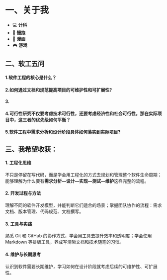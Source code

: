 #  一、关于我

- 💻 **计科**
- 🏃 **慢跑**
- 📖 **漫画**
- 🎮 **游戏**



## 二、软工五问

#### 1.软件工程的核心是什么？

#### 2.如何通过文档和规范提高项目的可维护性和可扩展性?

#### 3.

#### 4.可行性研究不仅要考虑技术可行性，还要考虑经济性和社会可行性。那在实际项目中，这三者的优先级如何平衡？

#### 5.软件工程中需求分析和设计阶段具体如何落实到实际项目?



## 三、我希望收获：

#### 1. 工程化思维

不只是停留在写代码，而是学会用工程化的方式去规划和管理整个软件生命周期；能够理解为什么要有**需求分析—设计—实现—测试—维护**这样完整的流程。

#### 2. 开发过程与方法

理解不同的软件开发模型，并能判断它们适合的场景；掌握团队协作的流程：需求文档、版本管理、代码规范、文档撰写。

#### 3. 工具与实践

熟悉 Git 和 GitHub 的协作方式，学会用工具去提升效率和透明度；学会使用 Markdown 等排版工具，养成写清晰文档和技术随笔的习惯。

#### 4. 维护与长期思考

认识到软件需要长期维护，学习如何在设计阶段就考虑后续的可维护性、可扩展性。

